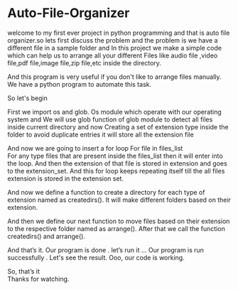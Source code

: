 # Auto-File-Organizer
welcome to my first ever project in python programming and that is auto file organizer.so lets first discuss the problem and the problem  is we have a different file in a sample folder and  In this project we make a simple code which can help us to arrange all your different Files like audio file ,video file,pdf file,image file,zip file,etc inside the directory.

And this program is very useful if you don't like to arrange files manually. We have a python program to automate this task.

So let's begin

First we import os and glob.
Os module which operate with our operating system and 
We will use glob function of glob module to detect all files inside current directory
and now Creating a set of extension type inside the folder to avoid duplicate entries it will store all the extension file

And now we are going to insert a for loop 
For file in files_list    
For any type files that are present inside the files_list then it will enter into the loop.
And then the extension of that file is stored in extension and goes to the extension_set.
And this for loop keeps repeating itself till the all files extension is  stored in the extension set.

And now we define a function to create a directory for each type of extension named as createdirs(). It will make different folders based on their extension.

And then we define our next  function to move files based on their extension to the respective folder named as arrange(). 
After that we call the function createdirs() and arrange().

And that’s it. Our program is done . let’s run it …
Our program is run successfully .  Let's see the result. Ooo, our code is working.

So, that’s it  
Thanks for watching. 
